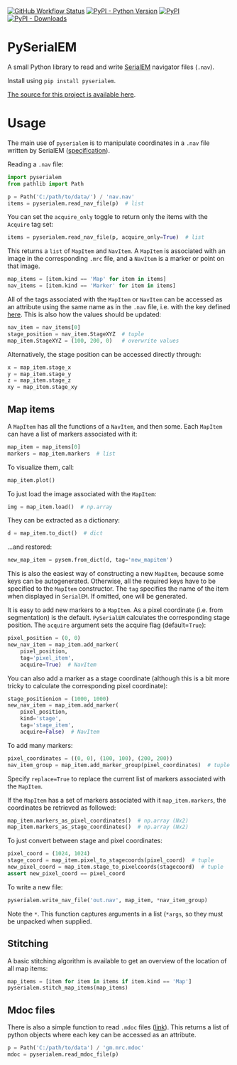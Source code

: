 [![GitHub Workflow Status](https://img.shields.io/github/workflow/status/stefsmeets/pyserialem/build)](https://github.com/stefsmeets/pyserialem/actions)
[![PyPI - Python Version](https://img.shields.io/pypi/pyversions/pyserialem)](https://pypi.org/project/pyserialem/)
[![PyPI](https://img.shields.io/pypi/v/pyserialem.svg?style=flat)](https://pypi.org/project/pyserialem/)
[![PyPI - Downloads](https://img.shields.io/pypi/dm/pyserialem)](https://pypi.org/project/pyserialem/)

# PySerialEM

A small Python library to read and write [SerialEM][serialem] navigator files (`.nav`).

Install using `pip install pyserialem`.

[The source for this project is available here][src].

# Usage

The main use of `pyserialem` is to manipulate coordinates in a `.nav` file written by SerialEM ([specification][serialem_nav]).

Reading a `.nav` file:

```python
import pyserialem
from pathlib import Path

p = Path('C:/path/to/data/') / 'nav.nav'
items = pyserialem.read_nav_file(p)  # list
```
You can set the `acquire_only` toggle to return only the items with the `Acquire` tag set:

```python
items = pyserialem.read_nav_file(p, acquire_only=True)  # list
```

This returns a `list` of `MapItem` and `NavItem`. A `MapItem` is associated with an image in the corresponding `.mrc` file, and a `NavItem` is a marker or point on that image.

```python
map_items = [item.kind == 'Map' for item in items]
nav_items = [item.kind == 'Marker' for item in items]
```

All of the tags associated with the `MapItem` or `NavItem` can be accessed as an attribute using the same name as in the `.nav` file, i.e. with the key defined [here][serialem_nav]. This is also how the values should be updated:

```python
nav_item = nav_items[0]
stage_position = nav_item.StageXYZ  # tuple
map_item.StageXYZ = (100, 200, 0)   # overwrite values
```

Alternatively, the stage position can be accessed directly through:

```python
x = map_item.stage_x
y = map_item.stage_y
z = map_item.stage_z
xy = map_item.stage_xy
```

## Map items

A `MapItem` has all the functions of a `NavItem`, and then some. Each `MapItem` can have a list of markers associated with it:

```python
map_item = map_items[0]
markers = map_item.markers  # list
```

To visualize them, call:

```python
map_item.plot()
```

To just load the image associated with the `MapItem`:

```python
img = map_item.load()  # np.array
```

They can be extracted as a dictionary:

```python
d = map_item.to_dict()  # dict
```

...and restored:

```python
new_map_item = pysem.from_dict(d, tag='new_mapitem')
```

This is also the easiest way of constructing a new `MapItem`, because some keys can be autogenerated. Otherwise, all the required keys have to be specified to the `MapItem` constructor. The `tag` specifies the name of the item when displayed in `SerialEM`. If omitted, one will be generated.

It is easy to add new markers to a `MapItem`. As a pixel coordinate (i.e. from segmentation) is the default. `PySerialEM` calculates the corresponding stage position. The `acquire` argument sets the acquire flag (default=`True`):

```python
pixel_position = (0, 0)
new_nav_item = map_item.add_marker(
    pixel_position,
    tag='pixel_item',
    acquire=True)  # NavItem
```

You can also add a marker as a stage coordinate (although this is a bit more tricky to calculate the corresponding pixel coordinate):

```python
stage_positionion = (1000, 1000)
new_nav_item = map_item.add_marker(
    pixel_position,
    kind='stage',
    tag='stage_item',
    acquire=False)  # NavItem
```

To add many markers:

```python
pixel_coordinates = ((0, 0), (100, 100), (200, 200))
nav_item_group = map_item.add_marker_group(pixel_coordinates)  # tuple
```

Specify `replace=True` to replace the current list of markers associated with the `MapItem`.

If the `MapItem` has a set of markers associated with it `map_item.markers`, the coordinates be retrieved as followed:

```python
map_item.markers_as_pixel_coordinates()  # np.array (Nx2)
map_item.markers_as_stage_coordinates()  # np.array (Nx2)
```

To just convert between stage and pixel coordinates:

```python
pixel_coord = (1024, 1024)
stage_coord = map_item.pixel_to_stagecoords(pixel_coord)  # tuple
new_pixel_coord = map_item.stage_to_pixelcoords(stagecoord)  # tuple
assert new_pixel_coord == pixel_coord
```

To write a new file:

```python
pyserialem.write_nav_file('out.nav', map_item, *nav_item_group)
```

Note the `*`. This function captures arguments in a list (`*args`, so they must be unpacked when supplied.

## Stitching

A basic stitching algorithm is available to get an overview of the location of all map items:

```python
map_items = [item for item in items if item.kind == 'Map']
pyserialem.stitch_map_items(map_items)
```

## Mdoc files

There is also a simple function to read `.mdoc` files ([link][serialem_nav]). This returns a list of python objects where each key can be accessed as an attribute.

```python
p = Path('C:/path/to/data') / 'gm.mrc.mdoc'
mdoc = pyserialem.read_mdoc_file(p)
```

[src]: https://github.com/stefsmeets/pyserialem
[serialem]: https://bio3d.colorado.edu/SerialEM/
[serialem_nav]: https://bio3d.colorado.edu/SerialEM/hlp/html/about_formats.htm
